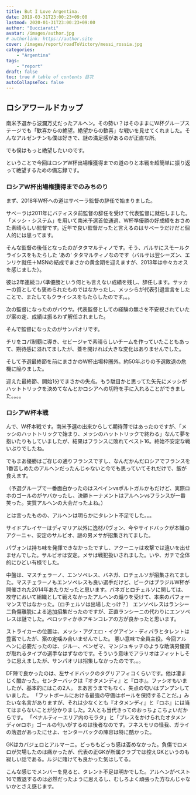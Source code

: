 ```yaml
---
title: But I Love Argentina. 
date: 2019-03-31T23:00:23+09:00
lastmod: 2020-01-31T23:00:23+09:00
author: "Bucciarati"
avatar: /images/author.jpg
# authorlink: https://author.site
cover: /images/report/roadToVictory/messi_rossia.jpg
categories:
    - "Argentina"
tags: 
    - "report"
draft: false
toc: true # table of contents 目次
autoCollapseToc: false
---
```


## ロシアワールドカップ

南米予選から波瀾万丈だったアルヘン。その勢い？はそのままにW杯グループステージでも「歓喜からの絶望。絶望からの歓喜」な戦いを見せてくれました。そんなアルゼンチンも僕は好きで、謎の満足感があるのが正直な所。

でも僕はもっと絶望したいのです。

ということで今回はロシアW杯出場権獲得までの道のりと本戦を超簡単に振り返って絶望するための備忘録です。

### ロシアW杯出場権獲得までのみちのり


まず、2018年W杯への道はサべーラ監督の辞任で始まりました。

サべーラは2011年にバティスタ前監督の辞任を受けて代表監督に就任しました。「メッシ・システム」を用いて南米予選首位通過、W杯準優勝の好成績をおさめた素晴らしい監督です。近年で良い監督だったと言えるのはサベーラだけだと個人的には思ってます。

そんな監督の後任となったのがタタマルティノです。そう、バルサにスモールクライシスをもたらした ‘あの‘ タタマルティノなのです（バルサは翌シーズン、エンリケ就任＋MSNの結成でまさかの黄金期を迎えますが、2013年は中々カオスを感じました）。

彼は2年連続コパ準優勝という何とも言えない成績を残し、辞任します。サッカーの質としても褒められたものではなかったし、メッシらが代表引退宣言をしたことで、またしてもクライシスをもたらしたのです。。。

次の監督になったのがバウサ。代表監督としての経験の無さを不安視されていたが案の定、成績は振るわず解任されました。

そんで監督になったのがサンパオリです。

チリをコパ制覇に導き、セビージャで素晴らしいチームを作っていたこともあって、期待感に溢れてましたが、蓋を開ければ大きな変化はありませんでした。

そして予選最終節を前にまさかのW杯出場枠圏外。約50年ぶりの予選敗退の危機に陥りました。

迎えた最終節、開始1分でまさかの失点。もう駄目かと思ってた矢先にメッシがハットトリックを決めてなんとかロシアへの切符を手に入れることができました。。。。

### ロシアW杯本戦

んで、W杯本戦です。南米予選の出来からして期待薄ではあったのですが、「メッシのハットトリックで始まり、メッシのハットトリックで終わる」なんて夢を抱いたりもしていましたが、結果はフランスに敗れてベスト16。終始不安定な戦いぶりでしたね。

でもまあ優勝はご存じの通りフランスですし、なんだかんだロシアでフランスを1番苦しめたのアルヘンだったんじゃないと今でも思っていてそれだけで、飯が食えます。

（予選グループで一番面白かったのはスペインvsポルトガルかもだけど、実際ロホのゴールのがヤバかったし、決勝トーナメントはアルヘンvsフランスが一番笑った。実質アルヘンの大会だったよね。）

とは言ったものの、アルヘンは明らかにタレント不足でした。。。

サイドプレイヤーはディマリア以外に逸材パヴォン、今やサイドバックが本職のアクーニャ、安定のサルビオ、謎の男メサが招集されてました。

パヴォンは持ち味を発揮できなかったですし、アクーニャは攻撃では違いを出せませんでした。サルビオは安定。メサは戦犯扱いされました。いや、ガチで全体的にひどい有様でした。

中盤は、マスチェラーノ、エンソペレス、バネガ、ロチェルソが招集されてました。マスチェラーノもエンソペレスも良い選手だけど、ピークはブラジルW杯が開催された2014年あたりだったと思います。バネガとロチェルソに関しては、攻守において組織として戦えなかったアルヘンの煽りを受けて、本来のパフォーマンスではなかった。（ロチェルソは出場したっけ？）
エンソペレスはランシー二負傷離脱による追加招集だったのですが、正直ランシーニの代わりにエンソペレスは謎でした。ペロッティかホアキンコレアの方が良かったと思います。

ストライカーの位置は、メッシ・アグエロ・イグアイン・ディバラとタレントは豊富でしたが、案の定噛み合いませんでした。
悪い意味で全員主役。今回アルヘンに必要だったのは、ジルー、ベンゼマ、マンジュキッチのような助演男優賞が取れるタイプの選手なはずなのです。そういう意味でアラリオはフィットしそうに思えましたが、サンパオリは招集しなかったのです。。。

DF陣で良かったのは、左サイドバックのタグリアフィコくらいです。他は凄まじく酷かった。センターバックは『オタメンディ』と『ロホ』。ファシオもいましたが、基本的にはこの2人。
まあ言うまでもなく、失点の匂いはプンプンしていました。
「フットボールにおける最強の守備はボールを保持することだ。」みたいな名言がありますが、それは少なくとも『オタメンディ』と『ロホ』には当てはまらないことが分かりました。2人とも当代きってのおっちょこちょいだからです。
「ペナルティーエリア内のモラタ」と「プレスをかけられたオタメンディorロホ」ゴールの匂いがするのは後者なのです。フネスモリの怪我、ガライの落選があったにせよ、センターバックの陣容は特に酷かった。


GKはカバジェロとアルマーニ。どっちもどっち感は否めなかった。負傷でロメロが欠場したのは痛かったが、代表の正GKが所属クラブでは控えGKというのも寂しい話である。ルジに賭けても良かった気はしてる。

こんな感じでメンバーを見ると、タレント不足は明かでした。アルヘンがベスト16で敗退するのは必然だったように思えるし、むしろよく頑張った方なんじゃないかとさえ感じます。